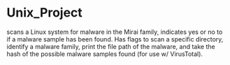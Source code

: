 # Unix_Project
scans a Linux system for malware in the Mirai family, indicates yes or no to if a malware sample has been found.
Has flags to scan a specific directory, identify a malware family, print the file path of the malware, and take the hash of the possible malware samples found (for use w/ VirusTotal).

